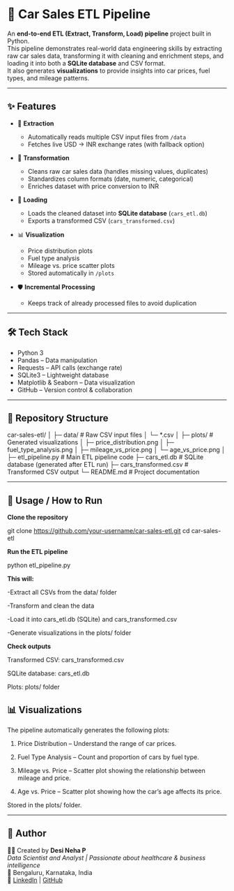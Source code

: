 ﻿# 🚗 Car Sales ETL Pipeline

An **end-to-end ETL (Extract, Transform, Load) pipeline** project built in Python.  
This pipeline demonstrates real-world data engineering skills by extracting raw car sales data, transforming it with cleaning and enrichment steps, and loading it into both a **SQLite database** and CSV format.  
It also generates **visualizations** to provide insights into car prices, fuel types, and mileage patterns.

---

## ✨ Features
- 🔄 **Extraction**
  - Automatically reads multiple CSV input files from `/data`
  - Fetches live USD → INR exchange rates (with fallback option)

- 🧹 **Transformation**
  - Cleans raw car sales data (handles missing values, duplicates)
  - Standardizes column formats (date, numeric, categorical)
  - Enriches dataset with price conversion to INR

- 💾 **Loading**
  - Loads the cleaned dataset into **SQLite database** (`cars_etl.db`)
  - Exports a transformed CSV (`cars_transformed.csv`)

- 📊 **Visualization**
  - Price distribution plots
  - Fuel type analysis
  - Mileage vs. price scatter plots
  - Stored automatically in `/plots`

- 🛡 **Incremental Processing**
  - Keeps track of already processed files to avoid duplication

---

## 🛠 Tech Stack
- Python 3  
- Pandas – Data manipulation  
- Requests – API calls (exchange rate)  
- SQLite3 – Lightweight database  
- Matplotlib & Seaborn – Data visualization  
- GitHub – Version control & collaboration  

---

## 📂 Repository Structure
car-sales-etl/
│
├─ data/                  # Raw CSV input files
│   └─ *.csv
│
├─ plots/                 # Generated visualizations
│   ├─ price_distribution.png
│   ├─ fuel_type_analysis.png
│   ├─ mileage_vs_price.png
│   └─ age_vs_price.png
│
├─ etl_pipeline.py        # Main ETL pipeline code
├─ cars_etl.db            # SQLite database (generated after ETL run)
├─ cars_transformed.csv   # Transformed CSV output
└─ README.md              # Project documentation

---

## 🚀 Usage / How to Run

**Clone the repository**

git clone https://github.com/your-username/car-sales-etl.git
cd car-sales-etl


**Run the ETL pipeline**

python etl_pipeline.py


**This will:**

-Extract all CSVs from the data/ folder

-Transform and clean the data

-Load it into cars_etl.db (SQLite) and cars_transformed.csv

-Generate visualizations in the plots/ folder

**Check outputs**

Transformed CSV: cars_transformed.csv

SQLite database: cars_etl.db

Plots: plots/ folder

## 📊 Visualizations

The pipeline automatically generates the following plots:

 1. Price Distribution – Understand the range of car prices.

 2. Fuel Type Analysis – Count and proportion of cars by fuel type.

 3. Mileage vs. Price – Scatter plot showing the relationship between mileage and price.

 4. Age vs. Price – Scatter plot showing how the car’s age affects its price.

Stored in the plots/ folder.

---

## 📌 Author  
👩‍💻 Created by **Desi Neha P**  
_Data Scientist and Analyst | Passionate about healthcare & business intelligence_  
📍 Bengaluru, Karnataka, India  
🔗 [LinkedIn](https://www.linkedin.com/in/desi-neha-prakash-652605326/) | [GitHub](https://github.com/Desi-Neha/patient-waitlist-dashboard)  
